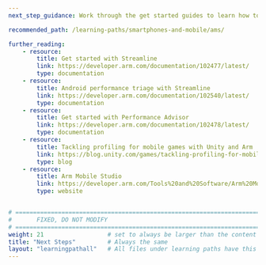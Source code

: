 ```yaml
---
next_step_guidance: Work through the get started guides to learn how to use Arm Mobile Studio tools to profile mobile games.

recommended_path: /learning-paths/smartphones-and-mobile/ams/

further_reading:
    - resource:
        title: Get started with Streamline 
        link: https://developer.arm.com/documentation/102477/latest/
        type: documentation
    - resource:
        title: Android performance triage with Streamline 
        link: https://developer.arm.com/documentation/102540/latest/
        type: documentation
    - resource:
        title: Get started with Performance Advisor 
        link: https://developer.arm.com/documentation/102478/latest/
        type: documentation
    - resource:
        title: Tackling profiling for mobile games with Unity and Arm
        link: https://blog.unity.com/games/tackling-profiling-for-mobile-games-with-unity-and-arm
        type: blog
    - resource:
        title: Arm Mobile Studio 
        link: https://developer.arm.com/Tools%20and%20Software/Arm%20Mobile%20Studio
        type: website


# ================================================================================
#       FIXED, DO NOT MODIFY
# ================================================================================
weight: 21                  # set to always be larger than the content in this path, and one more than 'review'
title: "Next Steps"         # Always the same
layout: "learningpathall"   # All files under learning paths have this same wrapper
---
```

